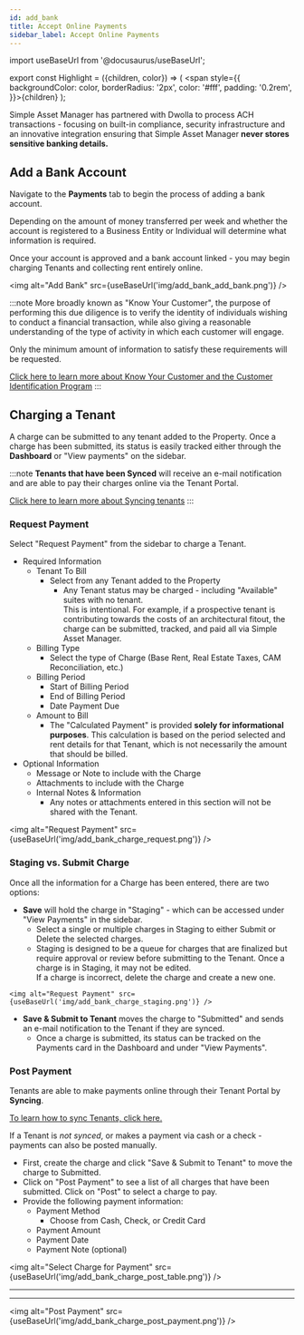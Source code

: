 ```yaml
---
id: add_bank
title: Accept Online Payments
sidebar_label: Accept Online Payments
---
```


import useBaseUrl from '@docusaurus/useBaseUrl';

export const Highlight = ({children, color}) => ( <span style={{
      backgroundColor: color,
      borderRadius: '2px',
      color: '#fff',
      padding: '0.2rem',
    }}>{children}</span> );

Simple Asset Manager has partnered with Dwolla to process ACH transactions - focusing on built-in compliance, security infrastructure and an innovative integration ensuring that Simple Asset Manager **never stores sensitive banking details.**

## Add a Bank Account
Navigate to the **Payments** tab to begin the process of adding a bank account.

Depending on the amount of money transferred per week and whether the account is registered to a Business Entity or Individual will determine what information is required.

Once your account is approved and a bank account linked - you may begin charging Tenants and collecting rent entirely online.

><div class="image-frame">
  <img alt="Add Bank" src={useBaseUrl('img/add_bank_add_bank.png')} />
</div>

:::note
More broadly known as "Know Your Customer", the purpose of performing this due diligence is to verify the identity of individuals wishing to conduct a financial transaction, while also giving a reasonable understanding of the type of activity in which each customer will engage.  

Only the minimum amount of information to satisfy these requirements will be requested.

[Click here to learn more about Know Your Customer and the Customer Identification Program](https://www.dwolla.com/updates/guide-customer-identification-program-payments-api/ "Know your customer")
:::

## Charging a Tenant

A charge can be submitted to any tenant added to the Property.  Once a charge has been submitted, its status is easily tracked either through the **Dashboard** or "View payments" on the sidebar.

:::note
**Tenants that have been Synced** will receive an e-mail notification and are able to pay their charges online via the Tenant Portal.

[Click here to learn more about Syncing tenants](sync_tenant)
:::

### Request Payment
Select "Request Payment" from the sidebar to charge a Tenant.

- Required Information
	- Tenant To Bill
		- Select from any Tenant added to the Property
			- Any Tenant status may be charged - including "Available" suites with no tenant.  <br/>  This is intentional. For example, if a prospective tenant is contributing towards the costs of an architectural fitout, the charge can be submitted, tracked, and paid all via Simple Asset Manager.
	- Billing Type
		- Select the type of Charge (Base Rent, Real Estate Taxes, CAM Reconciliation, etc.)
	- Billing Period
		- Start of Billing Period
		- End of Billing Period
		- Date Payment Due
	- Amount to Bill
		- The "Calculated Payment" is provided **solely for informational purposes**.  This calculation is based on the period selected and rent details for that Tenant, which is not necessarily the amount that should be billed.
- Optional Information
	- Message or Note to include with the Charge
	- Attachments to include with the Charge
	- Internal Notes & Information
		- Any notes or attachments entered in this section will not be shared with the Tenant.

><div class="image-frame">
  <img alt="Request Payment" src={useBaseUrl('img/add_bank_charge_request.png')} />
</div>

### Staging vs. Submit Charge
Once all the information for a Charge has been entered, there are two options:
- **Save** will hold the charge in "Staging" - which can be accessed under "View Payments" in the sidebar.
    - Select a single or multiple charges in Staging to either Submit or Delete the selected charges.
    - Staging is designed to be a queue for charges that are finalized but require approval or review before submitting to the Tenant.  Once a charge is in Staging, it may not be edited. <br/>  If a charge is incorrect, delete the charge and create a new one.

><div class="image-frame">
	<img alt="Request Payment" src={useBaseUrl('img/add_bank_charge_staging.png')} />
</div>

- **Save & Submit to Tenant** moves the charge to "Submitted" and sends an e-mail notification to the Tenant if they are synced.
    - Once a charge is submitted, its status can be tracked on the Payments card in the Dashboard and under "View Payments".

### Post Payment
Tenants are able to make payments online through their Tenant Portal by **Syncing**.  

[To learn how to sync Tenants, click here.](guids/sync_tenant.md "Sync Tenants")

If a Tenant is *not synced*, or makes a payment via cash or a check - payments can also be posted manually.
- First, create the charge and click "Save & Submit to Tenant" to move the charge to Submitted.
- Click on "Post Payment" to see a list of all charges that have been submitted.  Click on "Post" to select a charge to pay.
-	Provide the following payment information:
	-	Payment Method
		- Choose from Cash, Check, or Credit Card
	-	Payment Amount
	-	Payment Date
	- Payment Note (optional)


><div class="image-frame">
  <img alt="Select Charge for Payment" src={useBaseUrl('img/add_bank_charge_post_table.png')} />
	<hr/>
	<hr/>
  <img alt="Post Payment" src={useBaseUrl('img/add_bank_charge_post_payment.png')} />
</div>